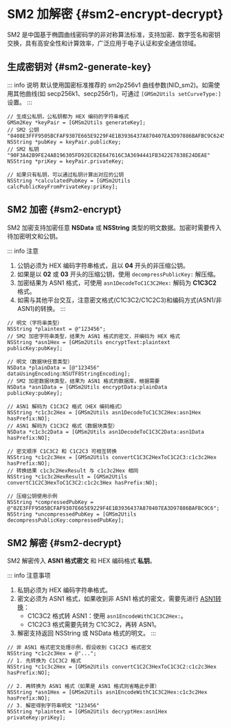 # SM2 加解密 {#sm2-encrypt-decrypt}

SM2 是中国基于椭圆曲线密码学的非对称算法标准，支持加密、数字签名和密钥交换，具有高安全性和计算效率，广泛应用于电子认证和安全通信领域。

## 生成密钥对 {#sm2-generate-key}

::: info 说明
默认使用国密标准推荐的 sm2p256v1 曲线参数(NID_sm2)。如需使用其他曲线(如 secp256k1、secp256r1)，可通过 `[GMSm2Utils setCurveType:]` 设置。
:::

```objc
// 生成公私钥，公私钥都为 HEX 编码的字符串格式
GMSm2Key *keyPair = [GMSm2Utils generateKey];
// SM2 公钥 "0408E3FFF9505BCFAF9307E665E9229F4E1B3936437A870407EA3D97886BAFBC9C624537215DE9507BC0E2DD276CF74695C99DF42424F28E9004CDE4678F63D698"
NSString *pubKey = keyPair.publicKey;
// SM2 私钥 "90F3A42B9FE24AB196305FD92EC82E647616C3A3694441FB3422E7838E24DEAE"
NSString *priKey = keyPair.privateKey;

// 如果只有私钥，可以通过私钥计算出对应的公钥
NSString *calculatedPubKey = [GMSm2Utils calcPublicKeyFromPrivateKey:priKey];
```

## SM2 加密 {#sm2-encrypt}

SM2 加密支持加密任意 **NSData** 或 **NSString** 类型的明文数据。加密时需要传入待加密明文和公钥。

::: info 注意
1. 公钥必须为 HEX 编码字符串格式，且以 **04** 开头的非压缩公钥。
2. 如果是以 **02** 或 **03** 开头的压缩公钥，使用 `decompressPublicKey:` 解压缩。
3. 加密结果为 ASN1 格式，可使用 `asn1DecodeToC1C3C2Hex:` 解码为 **C1C3C2** 格式。
4. 如需与其他平台交互，注意密文格式(C1C3C2/C1C2C3)和编码方式(ASN1/非ASN1)的转换。
:::

```objc
// 明文（字符串类型）
NSString *plaintext = @"123456";
// SM2 加密字符串类型，结果为 ASN1 格式的密文，并编码为 HEX 格式
NSString *asn1Hex = [GMSm2Utils encryptText:plaintext publicKey:pubKey];

// 明文（数据块任意类型）
NSData *plainData = [@"123456" dataUsingEncoding:NSUTF8StringEncoding];
// SM2 加密数据块类型，结果为 ASN1 格式的数据库，根据需要
NSData *asn1Data = [GMSm2Utils encryptData:plainData publicKey:pubKey];

// ASN1 解码为 C1C3C2 格式（HEX 编码格式）
NSString *c1c3c2Hex = [GMSm2Utils asn1DecodeToC1C3C2Hex:asn1Hex hasPrefix:NO];
// ASN1 解码为 C1C3C2 格式（数据块类型）
NSData *c1c3c2Data = [GMSm2Utils asn1DecodeToC1C3C2Data:asn1Data hasPrefix:NO];

// 密文顺序 C1C3C2 和 C1C2C3 可相互转换
NSString *c1c2c3Hex = [GMSm2Utils convertC1C3C2HexToC1C2C3:c1c3c2Hex hasPrefix:NO];
// 转换结果 c1c3c2HexResult 与 c1c3c2Hex 相同
NSString *c1c3c2HexResult = [GMSm2Utils convertC1C2C3HexToC1C3C2:c1c2c3Hex hasPrefix:NO];

// 压缩公钥使用示例
NSString *compressedPubKey = @"02E3FFF9505BCFAF9307E665E9229F4E1B3936437A870407EA3D97886BAFBC9C6";
NSString *uncompressedPubKey = [GMSm2Utils decompressPublicKey:compressedPubKey];
```

## SM2 解密 {#sm2-decrypt}

SM2 解密传入 **ASN1 格式密文** 和 HEX 编码格式 **私钥**。

::: info 注意事项
1. 私钥必须为 HEX 编码字符串格式。
2. 密文必须为 ASN1 格式，如果收到非 ASN1 格式的密文，需要先进行 [ASN1转换](./sm2-asn1)：
   - C1C3C2 格式转 ASN1：使用 `asn1EncodeWithC1C3C2Hex:`。
   - C1C2C3 格式需要先转为 C1C3C2，再转 ASN1。
3. 解密支持返回 NSString 或 NSData 格式的明文。
:::

```objc
// 非 ASN1 格式密文处理示例，假设收到 C1C2C3 格式密文
NSString *c1c2c3Hex = @"...";
// 1. 先转换为 C1C3C2 格式
NSString *c1c3c2Hex = [GMSm2Utils convertC1C2C3HexToC1C3C2:c1c2c3Hex hasPrefix:NO];

// 2. 再转换为 ASN1 格式（如果是 ASN1 格式则省略此步骤）
NSString *asn1Hex = [GMSm2Utils asn1EncodeWithC1C3C2Hex:c1c3c2Hex hasPrefix:NO];
// 3. 解密得到字符串明文 "123456"
NSString *plaintext = [GMSm2Utils decryptHex:asn1Hex privateKey:priKey];
```

